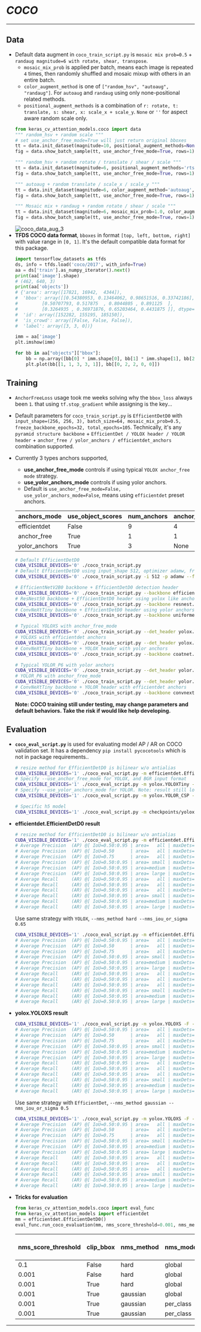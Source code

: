 # ___COCO___
***
## Data
  - Default data augment in `coco_train_script.py` is `mosaic mix prob=0.5` + `randaug magnitude=6 with rotate, shear, transpose`.
    - `mosaic_mix_prob` is applied per batch, means each image is repeated `4` times, then randomly shuffled and mosaic mixup with others in an entire batch.
    - `color_augment_method` is one of `["random_hsv", "autoaug", "randaug"]`. For `autoaug` and `randaug` using only none-positional related methods.
    - `positional_augment_methods` is a combination of `r: rotate, t: translate, s: shear, x: scale_x + scale_y`. `None` or `''` for aspect aware random scale only.
    ```py
    from keras_cv_attention_models.coco import data
    """ random_hsv + random scale """
    # set use_anchor_free_mode=True will just return original bboxes
    tt = data.init_dataset(magnitude=10, positional_augment_methods=None, use_anchor_free_mode=True, batch_size=4)[0]
    fig = data.show_batch_sample(tt, use_anchor_free_mode=True, rows=1)

    """ random_hsv + random rotate / translate / shear / scale """
    tt = data.init_dataset(magnitude=6, positional_augment_methods='rts', use_anchor_free_mode=True, batch_size=4)[0]
    fig = data.show_batch_sample(tt, use_anchor_free_mode=True, rows=1)

    """ autoaug + random translate / scale_x / scale_y """
    tt = data.init_dataset(magnitude=6, color_augment_method='autoaug', positional_augment_methods='tx', use_anchor_free_mode=True, batch_size=4)[0]
    fig = data.show_batch_sample(tt, use_anchor_free_mode=True, rows=1)

    """ Mosaic mix + randaug + random rotate / shear / scale """
    tt = data.init_dataset(magnitude=6, mosaic_mix_prob=1.0, color_augment_method='randaug', positional_augment_methods='rs', use_anchor_free_mode=True, batch_size=4)[0]
    fig = data.show_batch_sample(tt, use_anchor_free_mode=True, rows=1)
    ```
    ![coco_data_aug_3](https://user-images.githubusercontent.com/5744524/162143972-d2d752e6-5702-42d7-9ff0-1243d2c28566.png)
  - **TFDS COCO data format**, `bboxes` in format `[top, left, bottom, right]` with value range in `[0, 1]`. It's the default compatible data format for this package.
    ```py
    import tensorflow_datasets as tfds
    ds, info = tfds.load('coco/2017', with_info=True)
    aa = ds['train'].as_numpy_iterator().next()
    print(aa['image'].shape)
    # (462, 640, 3)
    print(aa['objects'])
    # {'area': array([17821, 16942,  4344]),
    #  'bbox': array([[0.54380953, 0.13464062, 0.98651516, 0.33742186],
    #         [0.50707793, 0.517875  , 0.8044805 , 0.891125  ],
    #         [0.3264935 , 0.36971876, 0.65203464, 0.4431875 ]], dtype=float32),
    #  'id': array([152282, 155195, 185150]),
    #  'is_crowd': array([False, False, False]),
    #  'label': array([3, 3, 0])}

    imm = aa['image']
    plt.imshow(imm)

    for bb in aa["objects"]["bbox"]:
        bb = np.array([bb[0] * imm.shape[0], bb[1] * imm.shape[1], bb[2] * imm.shape[0], bb[3] * imm.shape[1]])
        plt.plot(bb[[1, 1, 3, 3, 1]], bb[[0, 2, 2, 0, 0]])
    ```
## Training
  - `AnchorFreeLoss` usage took me weeks solving why the `bbox_loss` always been `1`. that using `tf.stop_gradient` while assigning is the key...
  - Default parameters for `coco_train_script.py` is `EfficientDetD0` with `input_shape=(256, 256, 3), batch_size=64, mosaic_mix_prob=0.5, freeze_backbone_epochs=32, total_epochs=105`. Technically, it's any `pyramid structure backbone` + `EfficientDet / YOLOX header / YOLOR header` + `anchor_free / yolor_anchors / efficientdet_anchors` combination supported.
  - Currently 3 types anchors supported,
    - **use_anchor_free_mode** controls if using typical `YOLOX anchor_free mode` strategy.
    - **use_yolor_anchors_mode** controls if using yolor anchors.
    - Default is `use_anchor_free_mode=False, use_yolor_anchors_mode=False`, means using `efficientdet` preset anchors.

    | anchors_mode  | use_object_scores | num_anchors | anchor_scale | aspect_ratios | num_scales | grid_zero_start |
    | ------------- | ----------------- | ----------- | ------------ | ------------- | ---------- | --------------- |
    | efficientdet  | False             | 9           | 4            | [1, 2, 0.5]   | 3          | False           |
    | anchor_free   | True              | 1           | 1            | [1]           | 1          | True            |
    | yolor_anchors | True              | 3           | None         | presets       | None       | offset=0.5      |

    ```sh
    # Default EfficientDetD0
    CUDA_VISIBLE_DEVICES='0' ./coco_train_script.py
    # Default EfficientDetD0 using input_shape 512, optimizer adamw, freezing backbone 16 epochs, total 50 + 5 epochs
    CUDA_VISIBLE_DEVICES='0' ./coco_train_script.py -i 512 -p adamw --freeze_backbone_epochs 16 --lr_decay_steps 50

    # EfficientNetV2B0 backbone + EfficientDetD0 detection header
    CUDA_VISIBLE_DEVICES='0' ./coco_train_script.py --backbone efficientnet.EfficientNetV2B0 --det_header efficientdet.EfficientDetD0
    # ResNest50 backbone + EfficientDetD0 header using yolox like anchor_free_mode
    CUDA_VISIBLE_DEVICES='0' ./coco_train_script.py --backbone resnest.ResNest50 --use_anchor_free_mode
    # ConvNeXtTiny backbone + EfficientDetD0 header using yolor anchors
    CUDA_VISIBLE_DEVICES='0' ./coco_train_script.py --backbone uniformer.UniformerSmall32 --use_yolor_anchors_mode

    # Typical YOLOXS with anchor_free_mode
    CUDA_VISIBLE_DEVICES='0' ./coco_train_script.py --det_header yolox.YOLOXS --use_anchor_free_mode
    # YOLOXS with efficientdet anchors
    CUDA_VISIBLE_DEVICES='0' ./coco_train_script.py --det_header yolox.YOLOXS
    # ConvNeXtTiny backbone + YOLOX header with yolor anchors
    CUDA_VISIBLE_DEVICES='0' ./coco_train_script.py --backbone coatnet.CoAtNet0 --det_header yolox.YOLOX --use_yolor_anchors_mode

    # Typical YOLOR_P6 with yolor anchors
    CUDA_VISIBLE_DEVICES='0' ./coco_train_script.py --det_header yolor.YOLOR_P6 --use_yolor_anchors_mode
    # YOLOR_P6 with anchor_free_mode
    CUDA_VISIBLE_DEVICES='0' ./coco_train_script.py --det_header yolor.YOLOR_P6 --use_anchor_free_mode
    # ConvNeXtTiny backbone + YOLOR header with efficientdet anchors
    CUDA_VISIBLE_DEVICES='0' ./coco_train_script.py --backbone convnext.ConvNeXtTiny --det_header yolor.YOLOR
    ```
    **Note: COCO training still under testing, may change parameters and default behaviors. Take the risk if would like help developing.**
## Evaluation
  - **`coco_eval_script.py`** is used for evaluating model AP / AR on COCO validation set. It has a dependency `pip install pycocotools` which is not in package requirements..
    ```sh
    # resize method for EfficientDetD0 is bilinear w/o antialias
    CUDA_VISIBLE_DEVICES='1' ./coco_eval_script.py -m efficientdet.EfficientDetD0 --resize_method bilinear --disable_antialias
    # Specify --use_anchor_free_mode for YOLOX, and BGR input format
    CUDA_VISIBLE_DEVICES='1' ./coco_eval_script.py -m yolox.YOLOXTiny --use_anchor_free_mode --use_bgr_input --nms_method hard --nms_iou_or_sigma 0.65
    # Specify --use_yolor_anchors_mode for YOLOR. Note: result still lower than official sets
    CUDA_VISIBLE_DEVICES='1' ./coco_eval_script.py -m yolox.YOLOR_CSP --use_yolor_anchors_mode --nms_method hard --nms_iou_or_sigma 0.65

    # Specific h5 model
    CUDA_VISIBLE_DEVICES='1' ./coco_eval_script.py -m checkpoints/yoloxtiny_yolor_anchor.h5 --use_yolor_anchors_mode
    ```
  - **efficientdet.EfficientDetD0 result**
    ```sh
    # resize method for EfficientDetD0 is bilinear w/o antialias
    CUDA_VISIBLE_DEVICES='1' ./coco_eval_script.py -m efficientdet.EfficientDetD0 --resize_method bilinear --disable_antialias
    # Average Precision  (AP) @[ IoU=0.50:0.95 | area=   all | maxDets=100 ] = 0.343
    # Average Precision  (AP) @[ IoU=0.50      | area=   all | maxDets=100 ] = 0.525
    # Average Precision  (AP) @[ IoU=0.75      | area=   all | maxDets=100 ] = 0.366
    # Average Precision  (AP) @[ IoU=0.50:0.95 | area= small | maxDets=100 ] = 0.132
    # Average Precision  (AP) @[ IoU=0.50:0.95 | area=medium | maxDets=100 ] = 0.400
    # Average Precision  (AP) @[ IoU=0.50:0.95 | area= large | maxDets=100 ] = 0.538
    # Average Recall     (AR) @[ IoU=0.50:0.95 | area=   all | maxDets=  1 ] = 0.294
    # Average Recall     (AR) @[ IoU=0.50:0.95 | area=   all | maxDets= 10 ] = 0.460
    # Average Recall     (AR) @[ IoU=0.50:0.95 | area=   all | maxDets=100 ] = 0.484
    # Average Recall     (AR) @[ IoU=0.50:0.95 | area= small | maxDets=100 ] = 0.204
    # Average Recall     (AR) @[ IoU=0.50:0.95 | area=medium | maxDets=100 ] = 0.568
    # Average Recall     (AR) @[ IoU=0.50:0.95 | area= large | maxDets=100 ] = 0.710
    ```
    Use same strategy with `YOLOX`, `--nms_method hard --nms_iou_or_sigma 0.65`
    ```sh
    CUDA_VISIBLE_DEVICES='1' ./coco_eval_script.py -m efficientdet.EfficientDetD0 --nms_method hard --nms_iou_or_sigma 0.65 --resize_method bilinear --disable_antialias
    # Average Precision  (AP) @[ IoU=0.50:0.95 | area=   all | maxDets=100 ] = 0.342
    # Average Precision  (AP) @[ IoU=0.50      | area=   all | maxDets=100 ] = 0.512
    # Average Precision  (AP) @[ IoU=0.75      | area=   all | maxDets=100 ] = 0.369
    # Average Precision  (AP) @[ IoU=0.50:0.95 | area= small | maxDets=100 ] = 0.136
    # Average Precision  (AP) @[ IoU=0.50:0.95 | area=medium | maxDets=100 ] = 0.403
    # Average Precision  (AP) @[ IoU=0.50:0.95 | area= large | maxDets=100 ] = 0.536
    # Average Recall     (AR) @[ IoU=0.50:0.95 | area=   all | maxDets=  1 ] = 0.292
    # Average Recall     (AR) @[ IoU=0.50:0.95 | area=   all | maxDets= 10 ] = 0.456
    # Average Recall     (AR) @[ IoU=0.50:0.95 | area=   all | maxDets=100 ] = 0.492
    # Average Recall     (AR) @[ IoU=0.50:0.95 | area= small | maxDets=100 ] = 0.204
    # Average Recall     (AR) @[ IoU=0.50:0.95 | area=medium | maxDets=100 ] = 0.582
    # Average Recall     (AR) @[ IoU=0.50:0.95 | area= large | maxDets=100 ] = 0.720
    ```
  - **yolox.YOLOXS result**
    ```sh
    CUDA_VISIBLE_DEVICES='1' ./coco_eval_script.py -m yolox.YOLOXS -F --nms_method hard --nms_iou_or_sigma 0.65 --use_bgr_input
    # Average Precision  (AP) @[ IoU=0.50:0.95 | area=   all | maxDets=100 ] = 0.404
    # Average Precision  (AP) @[ IoU=0.50      | area=   all | maxDets=100 ] = 0.592
    # Average Precision  (AP) @[ IoU=0.75      | area=   all | maxDets=100 ] = 0.437
    # Average Precision  (AP) @[ IoU=0.50:0.95 | area= small | maxDets=100 ] = 0.233
    # Average Precision  (AP) @[ IoU=0.50:0.95 | area=medium | maxDets=100 ] = 0.449
    # Average Precision  (AP) @[ IoU=0.50:0.95 | area= large | maxDets=100 ] = 0.541
    # Average Recall     (AR) @[ IoU=0.50:0.95 | area=   all | maxDets=  1 ] = 0.328
    # Average Recall     (AR) @[ IoU=0.50:0.95 | area=   all | maxDets= 10 ] = 0.533
    # Average Recall     (AR) @[ IoU=0.50:0.95 | area=   all | maxDets=100 ] = 0.566
    # Average Recall     (AR) @[ IoU=0.50:0.95 | area= small | maxDets=100 ] = 0.353
    # Average Recall     (AR) @[ IoU=0.50:0.95 | area=medium | maxDets=100 ] = 0.622
    # Average Recall     (AR) @[ IoU=0.50:0.95 | area= large | maxDets=100 ] = 0.733
    ```
    Use same strategy with `EfficientDet`, `--nms_method gaussian --nms_iou_or_sigma 0.5`
    ```sh
    CUDA_VISIBLE_DEVICES='1' ./coco_eval_script.py -m yolox.YOLOXS -F --use_bgr_input --resize_method bilinear --disable_antialias
    # Average Precision  (AP) @[ IoU=0.50:0.95 | area=   all | maxDets=100 ] = 0.403
    # Average Precision  (AP) @[ IoU=0.50      | area=   all | maxDets=100 ] = 0.584
    # Average Precision  (AP) @[ IoU=0.75      | area=   all | maxDets=100 ] = 0.438
    # Average Precision  (AP) @[ IoU=0.50:0.95 | area= small | maxDets=100 ] = 0.232
    # Average Precision  (AP) @[ IoU=0.50:0.95 | area=medium | maxDets=100 ] = 0.446
    # Average Precision  (AP) @[ IoU=0.50:0.95 | area= large | maxDets=100 ] = 0.539
    # Average Recall     (AR) @[ IoU=0.50:0.95 | area=   all | maxDets=  1 ] = 0.329
    # Average Recall     (AR) @[ IoU=0.50:0.95 | area=   all | maxDets= 10 ] = 0.544
    # Average Recall     (AR) @[ IoU=0.50:0.95 | area=   all | maxDets=100 ] = 0.581
    # Average Recall     (AR) @[ IoU=0.50:0.95 | area= small | maxDets=100 ] = 0.361
    # Average Recall     (AR) @[ IoU=0.50:0.95 | area=medium | maxDets=100 ] = 0.634
    # Average Recall     (AR) @[ IoU=0.50:0.95 | area= large | maxDets=100 ] = 0.757
    ```
  - **Tricks for evaluation**
    ```py
    from keras_cv_attention_models.coco import eval_func
    from keras_cv_attention_models import efficientdet
    mm = efficientdet.EfficientDetD0()
    eval_func.run_coco_evaluation(mm, nms_score_threshold=0.001, nms_method="gaussian", nms_mode="per_class", nms_topk=5000, batch_size=8)
    ```
    | nms_score_threshold    | clip_bbox | nms_method | nms_mode  | nms_topk | Val AP 0.50:0.95, area=all |
    | ---------------------- | --------- | ---------- | --------- | -------- | -------------------------- |
    | 0.1                    | False     | hard       | global    | -1       | 0.326                      |
    | 0.001                  | False     | hard       | global    | -1       | 0.330                      |
    | 0.001                  | True      | hard       | global    | -1       | 0.331                      |
    | 0.001                  | True      | gaussian   | global    | -1       | 0.333                      |
    | 0.001                  | True      | gaussian   | per_class | -1       | 0.339                      |
    | 0.001                  | True      | gaussian   | per_class | 5000     | **0.343**                  |
***
